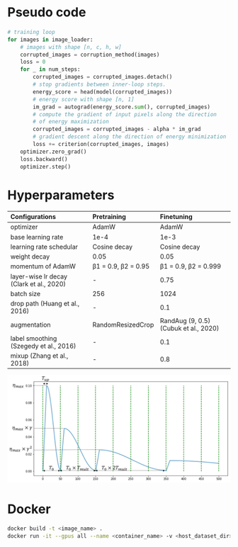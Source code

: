 # Pseudo code
```python
# training loop
for images in image_loader:
    # images with shape [n, c, h, w]
    corrupted_images = corruption_method(images)
    loss = 0
    for _ in num_steps:
        corrupted_images = corrupted_images.detach()
        # stop gradients between inner-loop steps.
        energy_score = head(model(corrupted_images))
        # energy score with shape [n, 1]
        im_grad = autograd(energy_score.sum(), corrupted_images)
        # compute the gradient of input pixels along the direction
        # of energy maximization
        corrupted_images = corrupted_images - alpha * im_grad
        # gradient descent along the direction of energy minimization
        loss += criterion(corrupted_images, images)
    optimizer.zero_grad()
    loss.backward()
    optimizer.step()
```

# Hyperparameters
| Configurations | Pretraining | Finetuning |
| :--- | :--- | :--- |
| optimizer | AdamW | AdamW |
| base learning rate | 1e-4 | 1e-3 |
| learning rate schedular | Cosine decay | Cosine decay |
| weight decay | 0.05 | 0.05 |
| momentum of AdamW | β1 = 0.9, β2 = 0.95 | β1 = 0.9, β2 = 0.999 |
| layer-wise lr decay (Clark et al., 2020) | - | 0.75 |
| batch size | 256 | 1024 |
| drop path (Huang et al., 2016) | - | 0.1 |
| augmentation | RandomResizedCrop | RandAug (9, 0.5) (Cubuk et al., 2020) |
| label smoothing (Szegedy et al., 2016) | - | 0.1 |
| mixup (Zhang et al., 2018) | - | 0.8 |

![Cosine decay with warmup](./cosine_decay_warmup.png)

# Docker
```bash
docker build -t <image_name> .
docker run -it --gpus all --name <container_name> -v <host_dataset_dir>:/datasets --gpus all --network host --ipc host <image_name>
```
